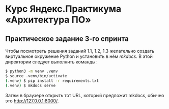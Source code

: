 # Курс Яндекс.Практикума «Архитектура ПО»

## Практическое задание 3-го спринта

Чтобы посмотреть решения заданий 1.1, 1.2, 1.3 желательно создать виртуальное окружение Python и установить в нём *mkdocs*. В этой директории следует выполнить команды:

```bash
$ python3 -m venv .venv
$ source .venv/bin/activate
(.venv) $ pip install -r requirements.txt
(.venv) $ mkdocs serve
```

Затем в браузере открыть тот URL, который предложит mkdocs, обычно это <http://127.0.0.1:8000/>.
